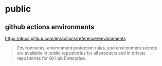 # public

## github actions environments

<https://docs.github.com/en/actions/reference/environments>

> Environments, environment protection rules, and environment secrets are available in public repositories for all products and in private repositories for GitHub Enterprise.
